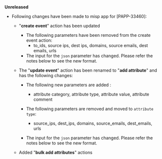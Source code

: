 **Unreleased**
* Following changes have been made to misp app for [PAPP-33460]: 
    * "**create event**" action has been updated
        * The following parameters have been removed from the create event action:
            * to_ids, source ips, dest ips, domains, source emails, dest emails, urls
        * The input for the `json` parameter has changed. Please refer the notes below to see the new format.

    * The "**update event**" action has been renamed to "**add attribute**" and has the following changes:
        * The following new parameters are added :
            * attribute category, attribute type, attribute value, attribute comment

        * The following parameters are removed and moved to `attribute type`:
            * source_ips, dest_ips, domains, source_emails, dest_emails, urls
        * The input for the `json` parameter has changed. Please refer the notes below to see the new format.

    * Added "**bulk add attributes**" actions
